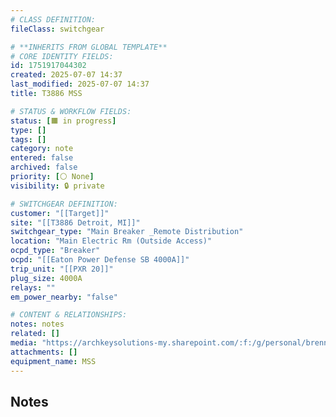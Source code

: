 ```yaml
---
# CLASS DEFINITION:
fileClass: switchgear

# **INHERITS FROM GLOBAL TEMPLATE**
# CORE IDENTITY FIELDS:
id: 1751917044302
created: 2025-07-07 14:37
last_modified: 2025-07-07 14:37
title: T3886 MSS

# STATUS & WORKFLOW FIELDS:
status: [🟧 in progress]
type: []
tags: []
category: note
entered: false
archived: false
priority: [⚪ None]
visibility: 🔒 private

# SWITCHGEAR DEFINITION:
customer: "[[Target]]"
site: "[[T3886 Detroit, MI]]"
switchgear_type: "Main Breaker _Remote Distribution"
location: "Main Electric Rm (Outside Access)"
ocpd_type: "Breaker"
ocpd: "[[Eaton Power Defense SB 4000A]]"
trip_unit: "[[PXR 20]]"
plug_size: 4000A
relays: ""
em_power_nearby: "false"

# CONTENT & RELATIONSHIPS:
notes: notes
related: []
media: "https://archkeysolutions-my.sharepoint.com/:f:/g/personal/brennan_salibrici_prokey_com/EvAITQu71j9CguvpgyWGJGYBwsqu-4s7Vl14JDhZ7shPUA?e=Fjenre"
attachments: []
equipment_name: MSS
---
```


## Notes